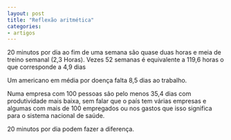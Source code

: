 ```yaml
---
layout: post
title: "Reflexão aritmética"
categories:
- artigos
---
```

20 minutos por dia ao fim de uma semana são quase duas horas e meia de treino semanal (2,3 Horas). Vezes 52 semanas é equivalente a 119,6 horas o que corresponde a 4,9 dias

Um americano em média por doença falta 8,5 dias ao trabalho.

Numa empresa com 100 pessoas são pelo menos 35,4 dias com produtividade mais baixa, sem falar que o país tem várias empresas e algumas com mais de 100 empregados ou nos gastos que isso significa para o sistema nacional de saúde.

20 minutos por dia podem fazer a diferença.
